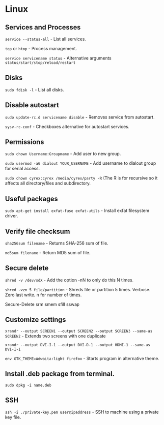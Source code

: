 # Linux

## Services and Processes
```service --status-all```  - List all services.

```top``` or ```htop``` - Process management.

```service servicename status```  - Alternative arguments ```status/start/stop/reload/restart```

## Disks
```sudo fdisk -l``` - List all disks.

## Disable autostart
```sudo update-rc.d servicename disable```  - Removes service from autostart.

```sysv-rc-conf```  - Checkboxes alternative for autostart services.

## Permissions
```sudo chown Username:Groupname``` - Add user to new group.

```sudo usermod -aG dialout YOUR_USERNAME```  - Add username to dialout group for serial access.

```sudo chown cyrex:cyrex /media/cyrex/party -R``` (The R is for recursive so it affects all directory/files and subdirectory.


## Useful packages
```sudo apt-get install exfat-fuse exfat-utils``` - Install exfat filesystem driver.

## Verify file checksum
```sha256sum filename```  - Returns SHA-256 sum of file.

```md5sum filename``` - Return MD5 sum of file.

## Secure delete
```shred -v /dev/sdX```  - Add the option -nN to only do this N times.

```shred -vzn 5 file/partition``` - Shreds file or partition 5 times. Verbose. Zero last write. n for number of times.

Secure-Delete
    srm
    smem
    sfill
    sswap

## Customize settings
```xrandr --output SCREEN1 --output SCREEN2 --output SCREEN3 --same-as SCREEN2``` - Extends two screens with one duplicate

```xrandr --output DVI-I-1 --output DVI-D-1 --output HDMI-1 --same-as DVI-I-1```

```env GTK_THEME=Adwaita:light firefox``` - Starts program in alternative theme.

## Install .deb package from terminal.
```sudo dpkg -i name.deb```

## SSH
`ssh -i ./private-key.pem user@ipaddress` - SSH to machine using a private key file.
